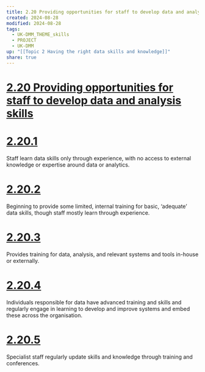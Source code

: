 ```yaml
---
title: 2.20 Providing opportunities for staff to develop data and analysis skills
created: 2024-08-28
modified: 2024-08-28
tags:
  - UK-DMM_THEME_skills
  - PROJECT
  - UK-DMM
up: "[[Topic 2 Having the right data skills and knowledge]]"
share: true
---
```

# [2.20 Providing opportunities for staff to develop data and analysis skills](2.20%20Providing%20opportunities%20for%20staff%20to%20develop%20data%20and%20analysis%20skills.md)
# [2.20.1](2.20.1.md)

Staff learn data skills only through experience, with no access to external knowledge or expertise around data or analytics.

# [2.20.2](2.20.2.md)

Beginning to provide some limited, internal training for basic, ‘adequate’ data skills, though staff mostly learn through experience.

# [2.20.3](2.20.3.md)

Provides training for data, analysis, and relevant systems and tools in-house or externally.

# [2.20.4](2.20.4.md)

Individuals responsible for data have advanced training and skills and regularly engage in learning to develop and improve systems and embed these across the organisation.

# [2.20.5](2.20.5.md)

Specialist staff regularly update skills and knowledge through training and conferences.
